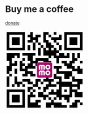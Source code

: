 # Buy me a coffee

[donate](https://me.momo.vn/2pIjTPsliNipiGT9T4tNIO)


![Momo](./momo.jpg)






<!-- ![tpbank](./tp.jpg) -->